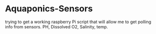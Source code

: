 # Aquaponics-Sensors
trying to get a working raspberry Pi script that will allow me to get polling info from sensors. PH, Dissolved O2, Salinity, temp. 
